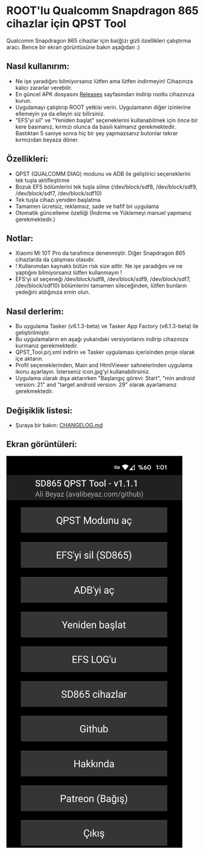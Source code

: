 # ROOT'lu Qualcomm Snapdragon 865 cihazlar için QPST Tool  
Qualcomm Snapdragon 865 cihazlar için ba(ğ)zı gizli özellikleri çalıştırma aracı. Bence bir ekran görüntüsüne bakın aşağıdan :)    
  
## Nasıl kullanırım:
- Ne işe yaradığını bilmiyorsanız lütfen ama lütfen indirmeyin! Cihazınıza kalıcı zararlar verebilir.
- En güncel APK dosyasını [Releases](https://github.com/symbuzzer/android-qpst-tool/releases) sayfasından indirip rootlu cihazınıza kurun.  
- Uygulamayı çalıştırıp ROOT yetkisi verin. Uygulamanın diğer izinlerine ellemeyin ya da elleyin siz bilirsiniz.
- "EFS'yi  sil" ve "Yeniden başlat" seçeneklerini kullanabilmek için önce bir kere basmanız, kırmızı olunca da basılı kalmanız gerekmektedir. Bastıktan 5 saniye sonra hiç bir şey yapmazsanız butonlar tekrar kırmızıdan beyaza döner.    

## Özellikleri:  
- QPST (QUALCOMM DIAG) modunu ve ADB ile geliştirici seçeneklerini tek tuşla aktifleştirme    
- Bozuk EFS bölümlerini tek tuşla silme (/dev/block/sdf8, /dev/block/sdf9, /dev/block/sdf7, /dev/block/sdf10)   
- Tek tuşla cihazı yeniden başlatma
- Tamamen ücretsiz, reklamsız, sade ve hafif bir uygulama
- Otomatik güncelleme özelliği (İndirme ve Yüklemeyi manuel yapmanız gerekmektedir.)

## Notlar:  
- Xiaomi Mi 10T Pro da tarafımca denenmiştir. Diğer Snapdragon 865 cihazlarda da çalışması olasıdır.  
- ! Kullanımdan kaynaklı bütün risk size aittir. Ne işe yaradığını ve ne yaptığını bilmiyorsanız lütfen kullanmayın !  
- EFS'yi sil seçeneği /dev/block/sdf8, /dev/block/sdf9, /dev/block/sdf7, /dev/block/sdf10) bölümlerini tamamen sileceğinden, lütfen bunların yedeğini aldığınıza emin olun.  
  
## Nasıl derlerim:  
- Bu uygulama Tasker (v6.1.3-beta) ve Tasker App Factory (v6.1.3-beta) ile geliştirilmiştir.  
- Bu uygulamaların en aşağı yukarıdaki versiyonlarını indirip cihazınıza kurmanız gerekmektedir.    
- QPST_Tool.prj.xml indirin ve Tasker uygulaması içerisinden proje olarak içe aktarın.  
- Profil seçeneklerinden, Main and HtmlViewer sahnelerinden uygulama ikonu ayarlayın. İsterseniz icon.jpg'yi kullanabilirsiniz.  
- Uygulama olarak dışa aktarırken "Başlangıç görevi: Start", "min android version: 21" and "target android version: 29" olarak ayarlamanız gerekmektedir.
  
## Değişiklik listesi:  
- Şuraya bir bakın: [CHANGELOG.md](https://github.com/symbuzzer/android-qpst-tool/blob/main/CHANGELOG.md)
  
## Ekran görüntüleri:
![](https://github.com/symbuzzer/android-qpst-tool/blob/main/screenshot1.jpg?raw=true)
